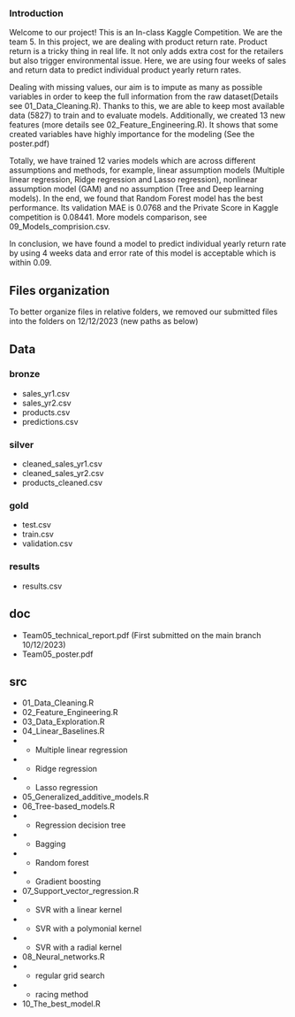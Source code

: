 ### Introduction
Welcome to our project! This is an In-class Kaggle Competition. We are the team 5. 
In this project, we are dealing with product return rate. Product return is a tricky thing in real life. It not only adds extra cost for the retailers but also trigger environmental issue. Here, we are using four weeks of sales and return data to predict individual product yearly return rates.

Dealing with missing values, our aim is to impute as many as possible variables in order to keep the full information from the raw dataset(Details see 01_Data_Cleaning.R). Thanks to this, we are able to keep most available data (5827) to train and to evaluate models. Additionally, we created 13 new features (more details see 02_Feature_Engineering.R). It shows that some created variables have highly importance for the modeling (See the poster.pdf)

Totally, we have trained 12 varies models which are across different assumptions and methods, for example, linear assumption models (Multiple linear regression, Ridge regression and Lasso regression), nonlinear assumption model (GAM) and no assumption (Tree and Deep learning models). In the end, we found that Random Forest model has the best performance. Its validation MAE is 0.0768 and the Private Score in Kaggle competition is 0.08441. More models comparison, see 09_Models_comprision.csv.

In conclusion, we have found a model to predict individual yearly return rate by using 4 weeks data and error rate of this model is acceptable which is within 0.09.

## Files organization
To better organize files in relative folders, we removed our submitted files into the folders on 12/12/2023 (new paths as below)
## Data 
### bronze
- sales_yr1.csv
- sales_yr2.csv
- products.csv
- predictions.csv
### silver
- cleaned_sales_yr1.csv
- cleaned_sales_yr2.csv
- products_cleaned.csv
### gold
- test.csv
- train.csv
- validation.csv
### results
-  results.csv
## doc
- Team05_technical_report.pdf (First submitted on the main branch 10/12/2023)
- Team05_poster.pdf
## src
- 01_Data_Cleaning.R
- 02_Feature_Engineering.R
- 03_Data_Exploration.R
- 04_Linear_Baselines.R
- - Multiple linear regression
- - Ridge regression
- - Lasso regression 
- 05_Generalized_additive_models.R
- 06_Tree-based_models.R
- - Regression decision tree
- - Bagging
- - Random forest
- - Gradient boosting
- 07_Support_vector_regression.R
- - SVR with a linear kernel
- - SVR with a polymonial kernel
- - SVR with a radial kernel
- 08_Neural_networks.R
- - regular grid search
- - racing method
- 10_The_best_model.R
